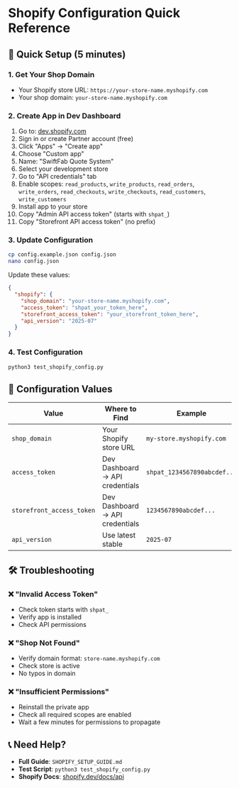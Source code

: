 # Shopify Configuration Quick Reference

## 🚀 Quick Setup (5 minutes)

### 1. Get Your Shop Domain
- Your Shopify store URL: `https://your-store-name.myshopify.com`
- Your shop domain: `your-store-name.myshopify.com`

### 2. Create App in Dev Dashboard
1. Go to: [dev.shopify.com](https://dev.shopify.com)
2. Sign in or create Partner account (free)
3. Click "Apps" → "Create app"
4. Choose "Custom app"
5. Name: "SwiftFab Quote System"
6. Select your development store
7. Go to "API credentials" tab
8. Enable scopes: `read_products`, `write_products`, `read_orders`, `write_orders`, `read_checkouts`, `write_checkouts`, `read_customers`, `write_customers`
9. Install app to your store
10. Copy "Admin API access token" (starts with `shpat_`)
11. Copy "Storefront API access token" (no prefix)

### 3. Update Configuration
```bash
cp config.example.json config.json
nano config.json
```

Update these values:
```json
{
  "shopify": {
    "shop_domain": "your-store-name.myshopify.com",
    "access_token": "shpat_your_token_here",
    "storefront_access_token": "your_storefront_token_here",
    "api_version": "2025-07"
  }
}
```

### 4. Test Configuration
```bash
python3 test_shopify_config.py
```

## 🔧 Configuration Values

| Value | Where to Find | Example |
|-------|---------------|---------|
| `shop_domain` | Your Shopify store URL | `my-store.myshopify.com` |
| `access_token` | Dev Dashboard → API credentials | `shpat_1234567890abcdef...` |
| `storefront_access_token` | Dev Dashboard → API credentials | `1234567890abcdef...` |
| `api_version` | Use latest stable | `2025-07` |

## 🛠️ Troubleshooting

### ❌ "Invalid Access Token"
- Check token starts with `shpat_`
- Verify app is installed
- Check API permissions

### ❌ "Shop Not Found"
- Verify domain format: `store-name.myshopify.com`
- Check store is active
- No typos in domain

### ❌ "Insufficient Permissions"
- Reinstall the private app
- Check all required scopes are enabled
- Wait a few minutes for permissions to propagate

## 📞 Need Help?

- **Full Guide**: `SHOPIFY_SETUP_GUIDE.md`
- **Test Script**: `python3 test_shopify_config.py`
- **Shopify Docs**: [shopify.dev/docs/api](https://shopify.dev/docs/api)
